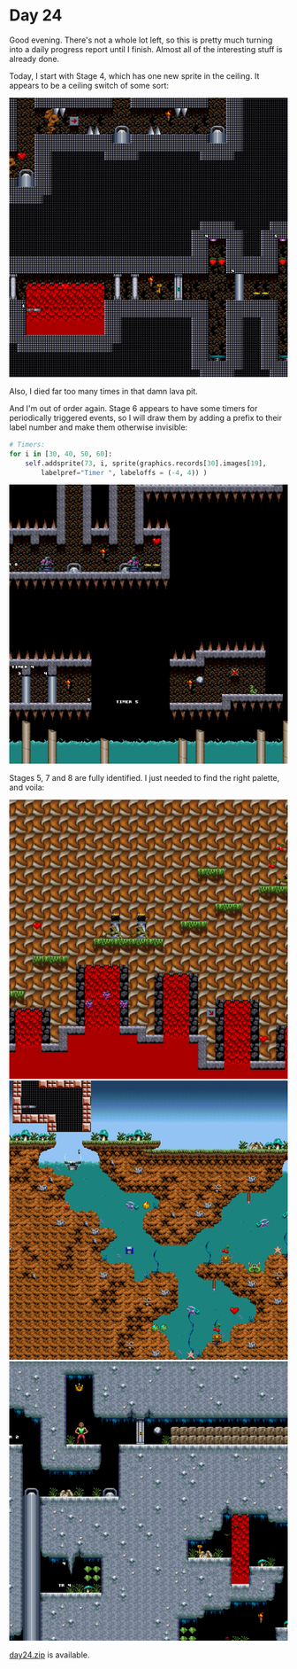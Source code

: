 # Day 24 #

Good evening. There's not a whole lot left, so this is pretty much 
turning into a daily progress report until I finish. Almost all of the 
interesting stuff is already done.

Today, I start with Stage 4, which has one new sprite in the ceiling. 
It appears to be a ceiling switch of some sort:

![day24_1](images/day24_1.png)

Also, I died far too many times in that damn lava pit.

And I'm out of order again. Stage 6 appears to have some timers for 
periodically triggered events, so I will draw them by adding a prefix 
to their label number and make them otherwise invisible:

```py
# Timers:
for i in [30, 40, 50, 60]:
    self.addsprite(73, i, sprite(graphics.records[30].images[19],
        labelpref="Timer ", labeloffs = (-4, 4)) )
```

![day24_2](images/day24_2.png)

Stages 5, 7 and 8 are fully identified. I just needed to find the right 
palette, and voila:

![day24_3](images/day24_3.png)
![day24_4](images/day24_4.png)
![day24_5](images/day24_5.png)

[day24.zip][day24] is available.

[day24]: http://www.zerker.ca/misc/xargon/day24.zip

